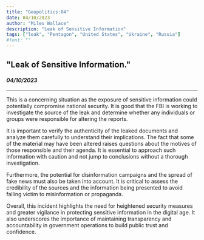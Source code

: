 ```yaml
---
title: "Geopolitics:04"
date: 04/10/2023
author: "Miles Wallace"
description: "Leak of Sensitive Information"
tags: ["leak", "Pentagon", "United States", "Ukraine", "Russia"]
#font: ""
---
```

## "Leak of Sensitive Information."
#### _04/10/2023_  
____
This is a concerning situation as the exposure of sensitive information could potentially compromise national security. It is good that the FBI is working to investigate the source of the leak and determine whether any individuals or groups were responsible for altering the reports.

It is important to verify the authenticity of the leaked documents and analyze them carefully to understand their implications. The fact that some of the material may have been altered raises questions about the motives of those responsible and their agenda. It is essential to approach such information with caution and not jump to conclusions without a thorough investigation.

Furthermore, the potential for disinformation campaigns and the spread of fake news must also be taken into account. It is critical to assess the credibility of the sources and the information being presented to avoid falling victim to misinformation or propaganda.

Overall, this incident highlights the need for heightened security measures and greater vigilance in protecting sensitive information in the digital age. It also underscores the importance of maintaining transparency and accountability in government operations to build public trust and confidence.
